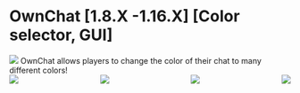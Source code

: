 # OwnChat [1.8.X -1.16.X] [Color selector, GUI]
<img src="https://www.spigotmc.org/attachments/features_for_fymi-png.575368/">
OwnChat allows players to change the color of their chat to many different colors!
<div style="display: flex; justify-content: space-between;">
  <img src="https://proxy.spigotmc.org/1633cd8db02ba0e3f86f17daf7ab70837de43dd1?url=https%3A%2F%2Fowncraft.eu%2Ffiles%2Flanguage.gif">
  <img src="https://proxy.spigotmc.org/80658dc3659819e7b17337bce0d08c4bf4dab0d1?url=https%3A%2F%2Fowncraft.eu%2Ffiles%2Fguimenu.gif">
  <img src="https://proxy.spigotmc.org/8f903f159bef206a3f6c9ce55131e2629c72cad9?url=https%3A%2F%2Fowncraft.eu%2Ffiles%2Fconfig.gif">
  <img src="https://proxy.spigotmc.org/afe6005fb963522ce3f44ce9578bddb5ceabe10c?url=https%3A%2F%2Fowncraft.eu%2Ffiles%2Fvipfeatures.gif">
</div>
